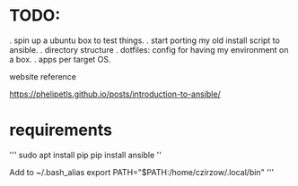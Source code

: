 
TODO:
==
   . spin up a ubuntu box to test things.
   . start porting my old install script to ansible.
   . directory structure
   . dotfiles: config for having my environment on a box.
   . apps per target OS.



website reference

  https://phelipetls.github.io/posts/introduction-to-ansible/


requirements
==

'''
sudo apt install pip
pip install ansible
''

Add to ~/.bash_alias
export PATH="$PATH:/home/czirzow/.local/bin"
'''


